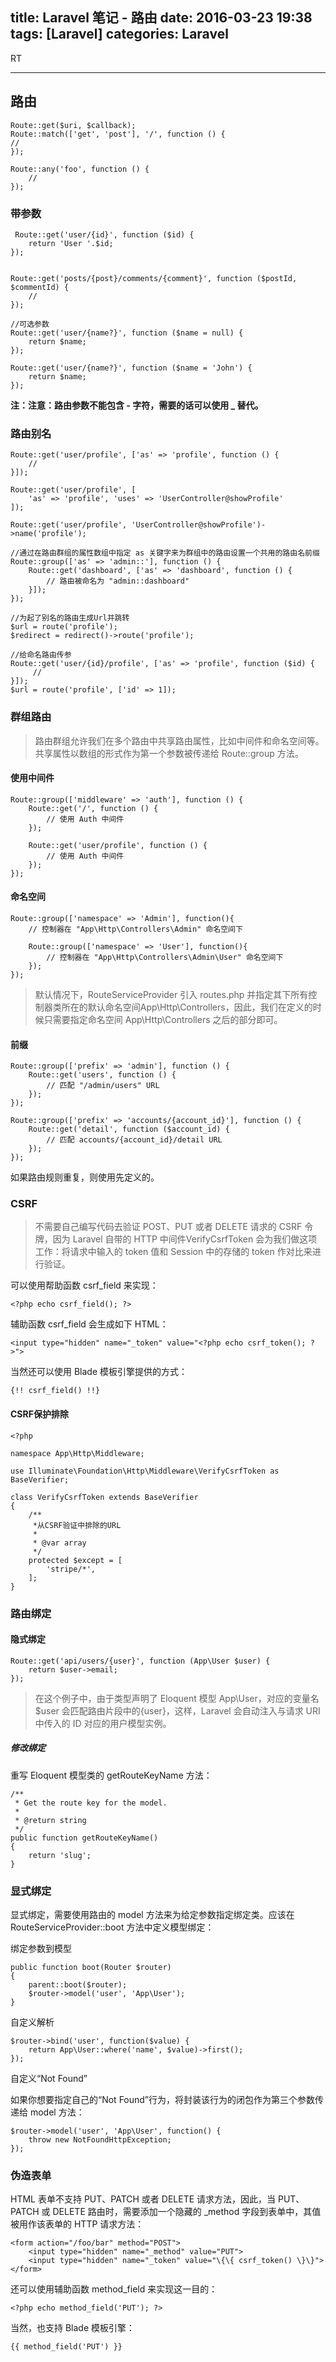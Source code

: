 title: Laravel 笔记 - 路由
date: 2016-03-23 19:38
tags: [Laravel]
categories: Laravel
---

RT

<!-- more -->

---

## 路由

    Route::get($uri, $callback);
    Route::match(['get', 'post'], '/', function () {
    //
	});

	Route::any('foo', function () {
	    //
	});

### 带参数

	 Route::get('user/{id}', function ($id) {
	    return 'User '.$id;
	});


	Route::get('posts/{post}/comments/{comment}', function ($postId, $commentId) {
	    //
	});

	//可选参数
	Route::get('user/{name?}', function ($name = null) {
	    return $name;
	});

	Route::get('user/{name?}', function ($name = 'John') {
	    return $name;
	});


**注：注意：路由参数不能包含 - 字符，需要的话可以使用 _ 替代。**


### 路由别名

	Route::get('user/profile', ['as' => 'profile', function () {
	    //
	}]);

	Route::get('user/profile', [
	    'as' => 'profile', 'uses' => 'UserController@showProfile'
	]);

	Route::get('user/profile', 'UserController@showProfile')->name('profile');

	//通过在路由群组的属性数组中指定 as 关键字来为群组中的路由设置一个共用的路由名前缀
	Route::group(['as' => 'admin::'], function () {
	    Route::get('dashboard', ['as' => 'dashboard', function () {
	        // 路由被命名为 "admin::dashboard"
	    }]);
	});

	//为起了别名的路由生成Url并跳转
	$url = route('profile');
	$redirect = redirect()->route('profile');

	//给命名路由传参
	Route::get('user/{id}/profile', ['as' => 'profile', function ($id) {
	     //
	}]);
	$url = route('profile', ['id' => 1]);

### 群组路由

>路由群组允许我们在多个路由中共享路由属性，比如中间件和命名空间等。共享属性以数组的形式作为第一个参数被传递给 Route::group 方法。

#### 使用中间件

	Route::group(['middleware' => 'auth'], function () {
	    Route::get('/', function () {
	        // 使用 Auth 中间件
	    });

	    Route::get('user/profile', function () {
	        // 使用 Auth 中间件
	    });
	});


#### 命名空间

	Route::group(['namespace' => 'Admin'], function(){
	    // 控制器在 "App\Http\Controllers\Admin" 命名空间下

	    Route::group(['namespace' => 'User'], function(){
	        // 控制器在 "App\Http\Controllers\Admin\User" 命名空间下
	    });
	});

>默认情况下，RouteServiceProvider 引入 routes.php 并指定其下所有控制器类所在的默认命名空间App\Http\Controllers，因此，我们在定义的时候只需要指定命名空间 App\Http\Controllers 之后的部分即可。

#### 前缀

	Route::group(['prefix' => 'admin'], function () {
	    Route::get('users', function () {
	        // 匹配 "/admin/users" URL
	    });
	});

	Route::group(['prefix' => 'accounts/{account_id}'], function () {
	    Route::get('detail', function ($account_id) {
	        // 匹配 accounts/{account_id}/detail URL
	    });
	});


如果路由规则重复，则使用先定义的。


### CSRF

>不需要自己编写代码去验证 POST、PUT 或者 DELETE 请求的 CSRF 令牌，因为 Laravel 自带的 HTTP 中间件VerifyCsrfToken 会为我们做这项工作：将请求中输入的 token 值和 Session 中的存储的 token 作对比来进行验证。


可以使用帮助函数 csrf_field 来实现：

	<?php echo csrf_field(); ?>

辅助函数 csrf_field 会生成如下 HTML：

	<input type="hidden" name="_token" value="<?php echo csrf_token(); ?>">

当然还可以使用 Blade 模板引擎提供的方式：

	{!! csrf_field() !!}

#### CSRF保护排除

	<?php

	namespace App\Http\Middleware;

	use Illuminate\Foundation\Http\Middleware\VerifyCsrfToken as BaseVerifier;

	class VerifyCsrfToken extends BaseVerifier
	{
	    /**
	     *从CSRF验证中排除的URL
	     *
	     * @var array
	     */
	    protected $except = [
	        'stripe/*',
	    ];
	}

### 路由绑定

#### 隐式绑定

	Route::get('api/users/{user}', function (App\User $user) {
	    return $user->email;
	});

>在这个例子中，由于类型声明了 Eloquent 模型 App\User，对应的变量名 $user 会匹配路由片段中的{user}，这样，Laravel 会自动注入与请求 URI 中传入的 ID 对应的用户模型实例。

##### 修改绑定

重写 Eloquent 模型类的 getRouteKeyName 方法：

	/**
	 * Get the route key for the model.
	 *
	 * @return string
	 */
	public function getRouteKeyName()
	{
	    return 'slug';
	}

### 显式绑定


显式绑定，需要使用路由的 model 方法来为给定参数指定绑定类。应该在 RouteServiceProvider::boot 方法中定义模型绑定：

绑定参数到模型

	public function boot(Router $router)
	{
	    parent::boot($router);
	    $router->model('user', 'App\User');
	}

自定义解析

	$router->bind('user', function($value) {
	    return App\User::where('name', $value)->first();
	});

自定义“Not Found”

如果你想要指定自己的“Not Found”行为，将封装该行为的闭包作为第三个参数传递给 model 方法：

	$router->model('user', 'App\User', function() {
	    throw new NotFoundHttpException;
	});

### 伪造表单

HTML 表单不支持 PUT、PATCH 或者 DELETE 请求方法，因此，当 PUT、PATCH 或 DELETE 路由时，需要添加一个隐藏的 _method 字段到表单中，其值被用作该表单的 HTTP 请求方法：


	<form action="/foo/bar" method="POST">
	    <input type="hidden" name="_method" value="PUT">
	    <input type="hidden" name="_token" value="\{\{ csrf_token() \}\}">
	</form>

还可以使用辅助函数 method_field 来实现这一目的：

	<?php echo method_field('PUT'); ?>

当然，也支持 Blade 模板引擎：

	{{ method_field('PUT') }}

